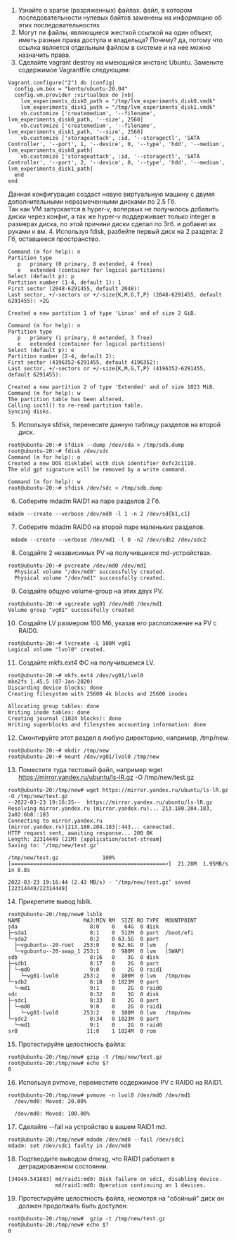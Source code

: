 1. Узнайте о sparse (разряженных) файлах.
файл, в котором последовательности нулевых байтов заменены на информацию об этих последовательностях
2. Могут ли файлы, являющиеся жесткой ссылкой на один объект, иметь разные права доступа и владельца? Почему?
да, потому что ссылка является отдельным файлом в системе и на нее можно назначить права.
3. Сделайте vagrant destroy на имеющийся инстанс Ubuntu. Замените содержимое Vagrantfile следующим:
```
Vagrant.configure("2") do |config|
  config.vm.box = "bento/ubuntu-20.04"
  config.vm.provider :virtualbox do |vb|
    lvm_experiments_disk0_path = "/tmp/lvm_experiments_disk0.vmdk"
    lvm_experiments_disk1_path = "/tmp/lvm_experiments_disk1.vmdk"
    vb.customize ['createmedium', '--filename', lvm_experiments_disk0_path, '--size', 2560]
    vb.customize ['createmedium', '--filename', lvm_experiments_disk1_path, '--size', 2560]
    vb.customize ['storageattach', :id, '--storagectl', 'SATA Controller', '--port', 1, '--device', 0, '--type', 'hdd', '--medium', lvm_experiments_disk0_path]
    vb.customize ['storageattach', :id, '--storagectl', 'SATA Controller', '--port', 2, '--device', 0, '--type', 'hdd', '--medium', lvm_experiments_disk1_path]
  end
end
```
Данная конфигурация создаст новую виртуальную машину с двумя дополнительными неразмеченными дисками по 2.5 Гб.  
Так как VM запускается в hyper-v, вопервых не получилось добавить диски через конфиг, а так же hyper-v поддерживает только integer в размерах диска, по этой причини диски сделал по 3гб. и добавил их руками к вм.
4. Используя fdisk, разбейте первый диск на 2 раздела: 2 Гб, оставшееся пространство.
```
Command (m for help): n
Partition type
   p   primary (0 primary, 0 extended, 4 free)
   e   extended (container for logical partitions)
Select (default p): p
Partition number (1-4, default 1): 1
First sector (2048-6291455, default 2048):
Last sector, +/-sectors or +/-size{K,M,G,T,P} (2048-6291455, default 6291455): +2G

Created a new partition 1 of type 'Linux' and of size 2 GiB.

Command (m for help): n
Partition type
   p   primary (1 primary, 0 extended, 3 free)
   e   extended (container for logical partitions)
Select (default p): e
Partition number (2-4, default 2):
First sector (4196352-6291455, default 4196352):
Last sector, +/-sectors or +/-size{K,M,G,T,P} (4196352-6291455, default 6291455):

Created a new partition 2 of type 'Extended' and of size 1023 MiB.
Command (m for help): w
The partition table has been altered.
Calling ioctl() to re-read partition table.
Syncing disks.
```
5. Используя sfdisk, перенесите данную таблицу разделов на второй диск.  
```
root@ubuntu-20:~# sfdisk --dump /dev/sda > /tmp/sdb.dump
root@ubuntu-20:~# fdisk /dev/sdc
Command (m for help): o
Created a new DOS disklabel with disk identifier 0xfc2c1110.
The old gpt signature will be removed by a write command.

Command (m for help): w
root@ubuntu-20:~# sfdisk /dev/sdc < /tmp/sdb.dump
```
6. Соберите mdadm RAID1 на паре разделов 2 Гб.  
```
mdadm --create --verbose /dev/md0 -l 1 -n 2 /dev/sd{b1,c1}
```
7. Соберите mdadm RAID0 на второй паре маленьких разделов.  
```
 mdadm --create --verbose /dev/md1 -l 0 -n2 /dev/sdb2 /dev/sdc2
```
8. Создайте 2 независимых PV на получившихся md-устройствах.  
```
root@ubuntu-20:~# pvcreate /dev/md0 /dev/md1
  Physical volume "/dev/md0" successfully created.
  Physical volume "/dev/md1" successfully created.
  ```
  9. Создайте общую volume-group на этих двух PV.  
  ```
  root@ubuntu-20:~# vgcreate vg01 /dev/md0 /dev/md1
  Volume group "vg01" successfully created
  ```
  10. Создайте LV размером 100 Мб, указав его расположение на PV с RAID0.
  ```
  root@ubuntu-20:~# lvcreate -L 100M vg01
  Logical volume "lvol0" created.
  ```
  11. Создайте mkfs.ext4 ФС на получившемся LV.
  ```
root@ubuntu-20:~# mkfs.ext4 /dev/vg01/lvol0
mke2fs 1.45.5 (07-Jan-2020)
Discarding device blocks: done
Creating filesystem with 25600 4k blocks and 25600 inodes

Allocating group tables: done
Writing inode tables: done
Creating journal (1024 blocks): done
Writing superblocks and filesystem accounting information: done
```
 12. Смонтируйте этот раздел в любую директорию, например, /tmp/new.  
```
root@ubuntu-20:~# mkdir /tmp/new
root@ubuntu-20:~# mount /dev/vg01/lvol0 /tmp/new
```
13. Поместите туда тестовый файл, например wget https://mirror.yandex.ru/ubuntu/ls-lR.gz -O /tmp/new/test.gz  
```
root@ubuntu-20:/tmp/new# wget https://mirror.yandex.ru/ubuntu/ls-lR.gz -O /tmp/new/test.gz
--2022-03-23 19:16:35--  https://mirror.yandex.ru/ubuntu/ls-lR.gz
Resolving mirror.yandex.ru (mirror.yandex.ru)... 213.180.204.183, 2a02:6b8::183
Connecting to mirror.yandex.ru (mirror.yandex.ru)|213.180.204.183|:443... connected.
HTTP request sent, awaiting response... 200 OK
Length: 22314449 (21M) [application/octet-stream]
Saving to: ‘/tmp/new/test.gz’

/tmp/new/test.gz              100%[=================================================>]  21.28M  1.95MB/s    in 8.8s

2022-03-23 19:16:44 (2.43 MB/s) - ‘/tmp/new/test.gz’ saved [22314449/22314449]
```
14. Прикрепите вывод lsblk.

```
root@ubuntu-20:/tmp/new# lsblk
NAME                    MAJ:MIN RM  SIZE RO TYPE  MOUNTPOINT
sda                       8:0    0   64G  0 disk
├─sda1                    8:1    0  512M  0 part  /boot/efi
└─sda2                    8:2    0 63.5G  0 part
  ├─vgubuntu--20-root   253:0    0 62.6G  0 lvm   /
  └─vgubuntu--20-swap_1 253:1    0  980M  0 lvm   [SWAP]
sdb                       8:16   0    3G  0 disk
├─sdb1                    8:17   0    2G  0 part
│ └─md0                   9:0    0    2G  0 raid1
│   └─vg01-lvol0        253:2    0  100M  0 lvm   /tmp/new
└─sdb2                    8:18   0 1023M  0 part
  └─md1                   9:1    0    2G  0 raid0
sdc                       8:32   0    3G  0 disk
├─sdc1                    8:33   0    2G  0 part
│ └─md0                   9:0    0    2G  0 raid1
│   └─vg01-lvol0        253:2    0  100M  0 lvm   /tmp/new
└─sdc2                    8:34   0 1023M  0 part
  └─md1                   9:1    0    2G  0 raid0
sr0                      11:0    1 1024M  0 rom
```
15. Протестируйте целостность файла:
```
root@ubuntu-20:/tmp/new# gzip -t /tmp/new/test.gz
root@ubuntu-20:/tmp/new# echo $?
0
```
16. Используя pvmove, переместите содержимое PV с RAID0 на RAID1. 
```
root@ubuntu-20:/tmp/new# pvmove -n lvol0 /dev/md0 /dev/md1
  /dev/md0: Moved: 20.00%

  /dev/md0: Moved: 100.00%
  ```
  17. Сделайте --fail на устройство в вашем RAID1 md.  
  ```
  root@ubuntu-20:/tmp/new# mdadm /dev/md0 --fail /dev/sdc1
mdadm: set /dev/sdc1 faulty in /dev/md0
```
18. Подтвердите выводом dmesg, что RAID1 работает в деградированном состоянии. 
```
[34949.541883] md/raid1:md0: Disk failure on sdc1, disabling device.
               md/raid1:md0: Operation continuing on 1 devices.
```
19. Протестируйте целостность файла, несмотря на "сбойный" диск он должен продолжать быть доступен:
```
root@ubuntu-20:/tmp/new#  gzip -t /tmp/new/test.gz
root@ubuntu-20:/tmp/new# echo $?
0
```

